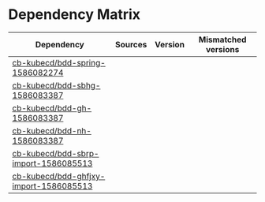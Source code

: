 # Dependency Matrix

Dependency | Sources | Version | Mismatched versions
---------- | ------- | ------- | -------------------
[cb-kubecd/bdd-spring-1586082274](https://github.com/cb-kubecd/bdd-spring-1586082274.git) |  | []() | 
[cb-kubecd/bdd-sbhg-1586083387](https://github.com/cb-kubecd/bdd-sbhg-1586083387.git) |  | []() | 
[cb-kubecd/bdd-gh-1586083387](https://github.com/cb-kubecd/bdd-gh-1586083387.git) |  | []() | 
[cb-kubecd/bdd-nh-1586083387](https://github.com/cb-kubecd/bdd-nh-1586083387.git) |  | []() | 
[cb-kubecd/bdd-sbrp-import-1586085513](https://github.com/cb-kubecd/bdd-sbrp-import-1586085513.git) |  | []() | 
[cb-kubecd/bdd-ghfjxy-import-1586085513](https://github.com/cb-kubecd/bdd-ghfjxy-import-1586085513.git) |  | []() | 
